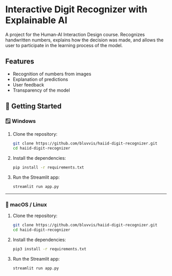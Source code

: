 # Interactive Digit Recognizer with Explainable AI

A project for the Human-AI Interaction Design course. Recognizes handwritten numbers, explains how the decision was made, and allows the user to participate in the learning process of the model.

## Features
- Recognition of numbers from images
- Explanation of predictions
- User feedback
- Transparency of the model

## 🚀 Getting Started

### 🪟 Windows

1. Clone the repository:

    ```bash
    git clone https://github.com/bluvvis/haiid-digit-recognizer.git
    cd haiid-digit-recognizer
    ```

2. Install the dependencies:

    ```bash
    pip install -r requirements.txt
    ```

3. Run the Streamlit app:

    ```bash
    streamlit run app.py
    ```

---

### 🍏 macOS / Linux

1. Clone the repository:

    ```bash
    git clone https://github.com/bluvvis/haiid-digit-recognizer.git
    cd haiid-digit-recognizer
    ```

2. Install the dependencies:

    ```bash
    pip3 install -r requirements.txt
    ```

3. Run the Streamlit app:

    ```bash
    streamlit run app.py
    ```
